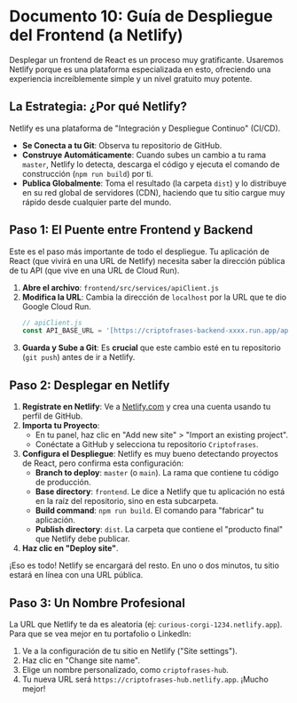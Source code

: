 # Documento 10: Guía de Despliegue del Frontend (a Netlify)

Desplegar un frontend de React es un proceso muy gratificante. Usaremos Netlify porque es una plataforma especializada en esto, ofreciendo una experiencia increíblemente simple y un nivel gratuito muy potente.

## La Estrategia: ¿Por qué Netlify?

Netlify es una plataforma de "Integración y Despliegue Continuo" (CI/CD).
* **Se Conecta a tu Git**: Observa tu repositorio de GitHub.
* **Construye Automáticamente**: Cuando subes un cambio a tu rama `master`, Netlify lo detecta, descarga el código y ejecuta el comando de construcción (`npm run build`) por ti.
* **Publica Globalmente**: Toma el resultado (la carpeta `dist`) y lo distribuye en su red global de servidores (CDN), haciendo que tu sitio cargue muy rápido desde cualquier parte del mundo.

## Paso 1: El Puente entre Frontend y Backend

Este es el paso más importante de todo el despliegue. Tu aplicación de React (que vivirá en una URL de Netlify) necesita saber la dirección pública de tu API (que vive en una URL de Cloud Run).

1.  **Abre el archivo**: `frontend/src/services/apiClient.js`
2.  **Modifica la URL**: Cambia la dirección de `localhost` por la URL que te dio Google Cloud Run.
    ```javascript
    // apiClient.js
    const API_BASE_URL = '[https://criptofrases-backend-xxxx.run.app/api](https://criptofrases-backend-xxxx.run.app/api)';
    ```
3.  **Guarda y Sube a Git**: Es **crucial** que este cambio esté en tu repositorio (`git push`) antes de ir a Netlify.

## Paso 2: Desplegar en Netlify

1.  **Regístrate en Netlify**: Ve a [Netlify.com](https://www.netlify.com/) y crea una cuenta usando tu perfil de GitHub.
2.  **Importa tu Proyecto**:
    * En tu panel, haz clic en "Add new site" > "Import an existing project".
    * Conéctate a GitHub y selecciona tu repositorio `Criptofrases`.
3.  **Configura el Despliegue**: Netlify es muy bueno detectando proyectos de React, pero confirma esta configuración:
    * **Branch to deploy**: `master` (o `main`). La rama que contiene tu código de producción.
    * **Base directory**: `frontend`. Le dice a Netlify que tu aplicación no está en la raíz del repositorio, sino en esta subcarpeta.
    * **Build command**: `npm run build`. El comando para "fabricar" tu aplicación.
    * **Publish directory**: `dist`. La carpeta que contiene el "producto final" que Netlify debe publicar.
4.  **Haz clic en "Deploy site"**.

¡Eso es todo! Netlify se encargará del resto. En uno o dos minutos, tu sitio estará en línea con una URL pública.

## Paso 3: Un Nombre Profesional

La URL que Netlify te da es aleatoria (ej: `curious-corgi-1234.netlify.app`). Para que se vea mejor en tu portafolio o LinkedIn:

1.  Ve a la configuración de tu sitio en Netlify ("Site settings").
2.  Haz clic en "Change site name".
3.  Elige un nombre personalizado, como `criptofrases-hub`.
4.  Tu nueva URL será `https://criptofrases-hub.netlify.app`. ¡Mucho mejor!
